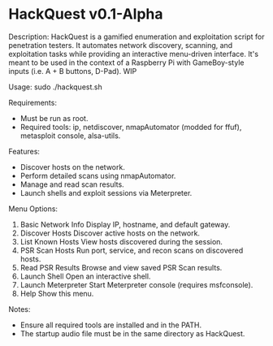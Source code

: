 # HackQuest v0.1-Alpha

Description:
  HackQuest is a gamified enumeration and exploitation script for penetration testers.
  It automates network discovery, scanning, and exploitation tasks while providing
  an interactive menu-driven interface. It's meant to be used in the context of a 
  Raspberry Pi with GameBoy-style inputs (i.e. A + B buttons, D-Pad). WIP

Usage:
  sudo ./hackquest.sh

Requirements:
  - Must be run as root.
  - Required tools: ip, netdiscover, nmapAutomator (modded for ffuf), metasploit console, alsa-utils.

Features:
  - Discover hosts on the network.
  - Perform detailed scans using nmapAutomator.
  - Manage and read scan results.
  - Launch shells and exploit sessions via Meterpreter.

Menu Options:
  1. Basic Network Info         Display IP, hostname, and default gateway.
  2. Discover Hosts             Discover active hosts on the network.
  3. List Known Hosts           View hosts discovered during the session.
  4. PSR Scan Hosts             Run port, service, and recon scans on discovered hosts.
  5. Read PSR Results           Browse and view saved PSR Scan results.
  6. Launch Shell               Open an interactive shell.
  7. Launch Meterpreter         Start Meterpreter console (requires msfconsole).
  8. Help                       Show this menu.

Notes:
  - Ensure all required tools are installed and in the PATH.
  - The startup audio file must be in the same directory as HackQuest.
